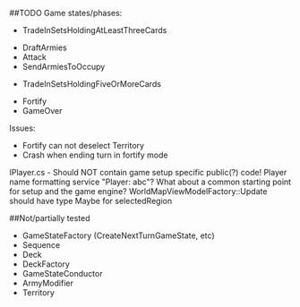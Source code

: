 ##TODO
Game states/phases:
- TradeInSetsHoldingAtLeastThreeCards
+ DraftArmies
+ Attack
+ SendArmiesToOccupy
- TradeInSetsHoldingFiveOrMoreCards
+ Fortify
+ GameOver


Issues:
- Fortify can not deselect Territory
- Crash when ending turn in fortify mode


IPlayer.cs - Should NOT contain game setup specific public(?) code!
Player name formatting service "Player: abc"?
What about a common starting point for setup and the game engine?
WorldMapViewModelFactory::Update should have type Maybe for selectedRegion


##Not/partially tested
- GameStateFactory (CreateNextTurnGameState, etc)
- Sequence
- Deck
- DeckFactory
- GameStateConductor
- ArmyModifier
- Territory
